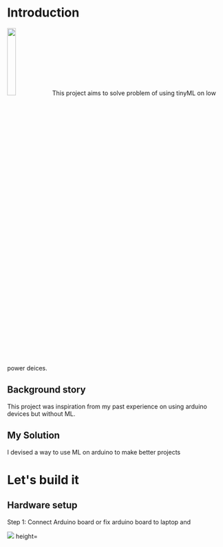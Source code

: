 # Introduction
<img src="https://einsteinpros.com/wp-content/uploads/2017/11/leaking-faucet-guide-solutions.jpg" height=20% width=20%>
This project aims to solve problem of using tinyML on low power deices.

## Background story
This project was inspiration from my past experience on using arduino devices but without ML.

## My Solution
I devised a way to use ML on arduino to make better projects

# Let's build it
## Hardware setup
Step 1: Connect Arduino board or fix arduino board to laptop and 

<img src="https://i1.wp.com/steptostem.com/wp-content/uploads/2020/05/coverpage.png?fit=943%2C1076&ssl=1.jpg"> height=

